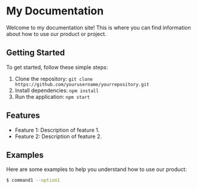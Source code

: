 # My Documentation

Welcome to my documentation site! This is where you can find information about how to use our product or project.

## Getting Started

To get started, follow these simple steps:

1. Clone the repository: `git clone https://github.com/yourusername/yourrepository.git`
2. Install dependencies: `npm install`
3. Run the application: `npm start`

## Features

- Feature 1: Description of feature 1.
- Feature 2: Description of feature 2.

## Examples

Here are some examples to help you understand how to use our product:

```bash
$ command1 --option1
